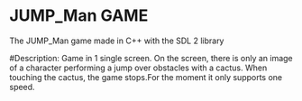 # JUMP_Man GAME
The JUMP_Man game made in C++ with the SDL 2 library

#Description:
Game in 1 single screen. On the screen, there is only an image of a character performing a jump over obstacles with a cactus. When touching the cactus, the game stops.For the moment it only supports one speed.
